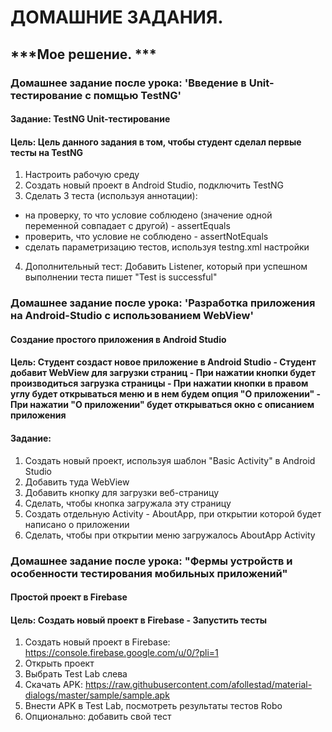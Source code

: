  **ДОМАШНИЕ ЗАДАНИЯ.**
 =====================  
 ***Мое решение. ***
 -----------------------------------
### Домашнее задание после урока: 'Введение в Unit-тестирование с помщью TestNG'
#### Задание: TestNG Unit-тестирование
#### Цель: Цель данного задания в том, чтобы студент сделал первые тесты на TestNG
1. Настроить рабочую среду
2. Создать новый проект в Android Studio, подключить TestNG
3. Сделать 3 теста (используя аннотации): 
- на проверку, то что условие соблюдено (значение одной переменной совпадает с другой) - assertEquals
- проверить, что условие не соблюдено - assertNotEquals
- сделать параметризацию тестов, используя testng.xml настройки
4. Дополнительный тест: Добавить Listener, который при успешном выполнении теста пишет "Test is successful"

### Домашнее задание после урока: 'Разработка приложения на Android-Studio c использованием WebView'
#### Создание простого приложения в Android Studio
#### Цель: Студент создаст новое приложение в Android Studio - Студент добавит WebView для загрузки страниц - При нажатии кнопки будет производиться загрузка страницы - При нажатии кнопки в правом углу будет открываться меню и в нем будем опция "О приложении" - При нажатии "О приложении" будет открываться окно с описанием приложения 
#### Задание: 
1) Создать новый проект, используя шаблон "Basic Activity" в Android Studio
2) Добавить туда WebView
3) Добавить кнопку для загрузки веб-страницу
4) Сделать, чтобы кнопка загружала эту страницу
5) Создать отдельную Activity - AboutApp, при открытии которой будет написано о приложении
6) Сделать, чтобы при открытии меню загружалось AboutApp Activity

### Домашнее задание после урока: "Фермы устройств и особенности тестирования мобильных приложений"
#### Простой проект в Firebase
#### Цель: Создать новый проект в Firebase - Запустить тесты
1. Создать новый проект в Firebase: https://console.firebase.google.com/u/0/?pli=1
2. Открыть проект
3. Выбрать Test Lab слева
4. Скачать APK: https://raw.githubusercontent.com/afollestad/material-dialogs/master/sample/sample.apk
5. Внести APK в Test Lab, посмотреть результаты тестов Robo
6. Опционально: добавить свой тест